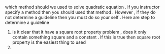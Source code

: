 
which  method should we used to solve  quadratic  equation .  If you  instructor  specify  a method then you should used that method .  However , if they do not determine  a  guideline  then you must do  so your  self   . Here  are step to determine  a guideline  
1. is it clear that it have  a square root  property  problem  ,  does it  only contain something  square and a constant .  If this is true then square root  property  is the easiest thing to used 
2. 